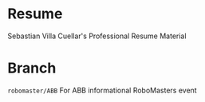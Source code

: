 # Resume
Sebastian Villa Cuellar's Professional Resume Material

# Branch
`robomaster/ABB`
For ABB informational RoboMasters event 